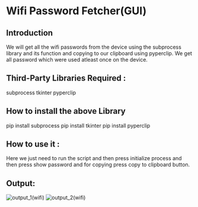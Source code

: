 # Wifi Password Fetcher(GUI)
## Introduction
We will get all the wifi passwords from the device using the subprocess library and its function and copying to our clipboard using pyperclip.
We get all password which were used atleast once on the device.

## Third-Party Libraries Required :
subprocess
tkinter
pyperclip

## How to install the above Library
pip install subprocess
pip install tkinter
pip install pyperclip


## How to use it :
Here we just need to run the script and then press initialize process and then  press show password and for copying press copy to clipboard button.


## Output:
![output_1(wifi)](https://user-images.githubusercontent.com/71593494/122704143-b0d74480-d270-11eb-8730-e4f020c38dc9.png)
![output_2(wifi)](https://user-images.githubusercontent.com/71593494/122704147-b46acb80-d270-11eb-855c-339b3fde0baf.png)

